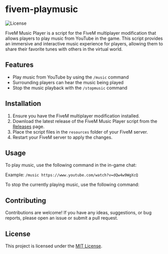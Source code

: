 # fivem-playmusic

![License](https://img.shields.io/badge/license-MIT-blue.svg)

FiveM Music Player is a script for the FiveM multiplayer modification that allows players to play music from YouTube in the game. This script provides an immersive and interactive music experience for players, allowing them to share their favorite tunes with others in the virtual world.

## Features

- Play music from YouTube by using the `/music` command
- Surrounding players can hear the music being played
- Stop the music playback with the `/stopmusic` command

## Installation

1. Ensure you have the FiveM multiplayer modification installed.
2. Download the latest release of the FiveM Music Player script from the [Releases](https://github.com/refo0/fivem-playmusic/music.lua) page.
3. Place the script files in the `resources` folder of your FiveM server.
4. Restart your FiveM server to apply the changes.

## Usage

To play music, use the following command in the in-game chat:

Example: `/music https://www.youtube.com/watch?v=dQw4w9WgXcQ`

To stop the currently playing music, use the following command:

## Contributing

Contributions are welcome! If you have any ideas, suggestions, or bug reports, please open an issue or submit a pull request.

## License

This project is licensed under the [MIT License](LICENSE).
